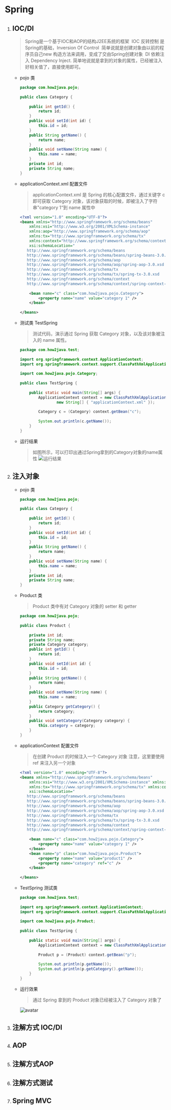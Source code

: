 # Spring

1. ## IOC/DI

   > Spring是一个基于IOC和AOP的结构J2EE系统的框架  IOC 反转控制 是Spring的基础，Inversion Of Control  简单说就是创建对象由以前的程序员自己new 构造方法来调用，变成了交由Spring创建对象  DI 依赖注入 Dependency Inject. 简单地说就是拿到的对象的属性，已经被注入好相关值了，直接使用即可。 

   - pojo 类

     ```java
     package com.how2java.pojo;
      
     public class Category {
      
         public int getId() {
             return id;
         }
         public void setId(int id) {
             this.id = id;
         }
         public String getName() {
             return name;
         }
         public void setName(String name) {
             this.name = name;
         }
         private int id;
         private String name;
     }
     ```

   - applicationContext.xml 配置文件

     > applicationContext.xml 是 Spring 的核心配置文件，通过关键字 c 即可获取 Category 对象，该对象获取的时候，即被注入了字符串"category 1“到 name 属性中 

     ```xml
     <?xml version="1.0" encoding="UTF-8"?>
     <beans xmlns="http://www.springframework.org/schema/beans"
         xmlns:xsi="http://www.w3.org/2001/XMLSchema-instance"
         xmlns:aop="http://www.springframework.org/schema/aop"
         xmlns:tx="http://www.springframework.org/schema/tx"
         xmlns:context="http://www.springframework.org/schema/context"
         xsi:schemaLocation="
        http://www.springframework.org/schema/beans
        http://www.springframework.org/schema/beans/spring-beans-3.0.xsd
        http://www.springframework.org/schema/aop
        http://www.springframework.org/schema/aop/spring-aop-3.0.xsd
        http://www.springframework.org/schema/tx
        http://www.springframework.org/schema/tx/spring-tx-3.0.xsd
        http://www.springframework.org/schema/context     
        http://www.springframework.org/schema/context/spring-context-3.0.xsd">
       
         <bean name="c" class="com.how2java.pojo.Category">
             <property name="name" value="category 1" />
         </bean>
       
     </beans>
     ```

   - 测试类 TestSpring

     > 测试代码，演示通过 Spring 获取 Category 对象，以及该对象被注入的 name 属性。 

     ```java
     package com.how2java.test;
      
     import org.springframework.context.ApplicationContext;
     import org.springframework.context.support.ClassPathXmlApplicationContext;
      
     import com.how2java.pojo.Category;
      
     public class TestSpring {
      
         public static void main(String[] args) {
             ApplicationContext context = new ClassPathXmlApplicationContext(
                     new String[] { "applicationContext.xml" });
      
             Category c = (Category) context.getBean("c");
              
             System.out.println(c.getName());
         }
     }
     ```

    - 运行结果

      > 如图所示，可以打印出通过Spring拿到的Category对象的name属性
![运行结果](C:\Users\向奔\Desktop\GitHub\MarkDownNoteBook\J2EE\img\214.png)

2. ## 注入对象

   - pojo 类

     ```java
     package com.how2java.pojo;
      
     public class Category {
      
         public int getId() {
             return id;
         }
         public void setId(int id) {
             this.id = id;
         }
         public String getName() {
             return name;
         }
         public void setName(String name) {
             this.name = name;
         }
         private int id;
         private String name;
     }
     ```

   - Product 类

     >  Product 类中有对 Category 对象的 setter 和 getter 

     ```java
     package com.how2java.pojo;
      
     public class Product {
      
         private int id;
         private String name;
         private Category category;
         public int getId() {
             return id;
         }
         public void setId(int id) {
             this.id = id;
         }
         public String getName() {
             return name;
         }
         public void setName(String name) {
             this.name = name;
         }
         public Category getCategory() {
             return category;
         }
         public void setCategory(Category category) {
             this.category = category;
         }
     }
     ```

   - applicationContext 配置文件

     > 在创建 Product 的时候注入一个 Category 对象 注意，这里要使用 ref 来注入另一个对象 

     ```xml
     <?xml version="1.0" encoding="UTF-8"?>
     <beans xmlns="http://www.springframework.org/schema/beans"
         xmlns:xsi="http://www.w3.org/2001/XMLSchema-instance" xmlns:aop="http://www.springframework.org/schema/aop"
         xmlns:tx="http://www.springframework.org/schema/tx" xmlns:context="http://www.springframework.org/schema/context"
         xsi:schemaLocation="
        http://www.springframework.org/schema/beans
        http://www.springframework.org/schema/beans/spring-beans-3.0.xsd
        http://www.springframework.org/schema/aop
        http://www.springframework.org/schema/aop/spring-aop-3.0.xsd
        http://www.springframework.org/schema/tx
        http://www.springframework.org/schema/tx/spring-tx-3.0.xsd
        http://www.springframework.org/schema/context     
        http://www.springframework.org/schema/context/spring-context-3.0.xsd">
      
         <bean name="c" class="com.how2java.pojo.Category">
             <property name="name" value="category 1" />
         </bean>
         <bean name="p" class="com.how2java.pojo.Product">
             <property name="name" value="product1" />
             <property name="category" ref="c" />
         </bean>
      
     </beans>
     ```

   - TestSpring 测试类

     ```java
     package com.how2java.test;
      
     import org.springframework.context.ApplicationContext;
     import org.springframework.context.support.ClassPathXmlApplicationContext;
      
     import com.how2java.pojo.Product;
      
     public class TestSpring {
      
         public static void main(String[] args) {
             ApplicationContext context = new ClassPathXmlApplicationContext(new String[] { "applicationContext.xml" });
      
             Product p = (Product) context.getBean("p");
      
             System.out.println(p.getName());
             System.out.println(p.getCategory().getName());
         }
     }
     ```

    - 运行效果

      > 通过 Spring 拿到的 Product 对象已经被注入了 Category 对象了 

      ![avatar](C:\Users\向奔\Desktop\GitHub\MarkDownNoteBook\J2EE\img\217.png)

3. ## 注解方式 IOC/DI

   

4. ## AOP

   

5. ## 注解方式AOP

   

6. ## 注解方式测试

   

7. ## Spring MVC

   